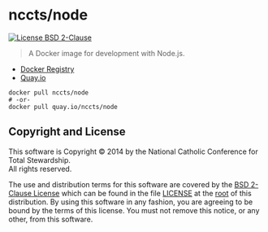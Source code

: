 nccts/node
==========

[![License BSD 2-Clause](https://img.shields.io/badge/license-BSD-brightgreen.svg?style=flat)](http://opensource.org/licenses/BSD-2-Clause)

> A Docker image for development with Node.js.

* [Docker Registry](https://registry.hub.docker.com/u/nccts/node/)
* [Quay.io](https://quay.io/repository/nccts/node)

```shell
docker pull nccts/node
# -or-
docker pull quay.io/nccts/node
```

## Copyright and License

This software is Copyright &copy; 2014 by the National Catholic Conference for Total Stewardship.<br>All rights reserved.

The use and distribution terms for this software are covered by the [BSD 2-Clause License](http://opensource.org/licenses/BSD-2-Clause) which can be found in the file [LICENSE](https://raw.githubusercontent.com/NCCTS/node-docker/master/LICENSE) at the [root](https://github.com/NCCTS/node-docker/tree/master) of this distribution. By using this software in any fashion, you are agreeing to be bound by the terms of this license. You must not remove this notice, or any other, from this software.
